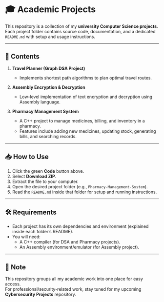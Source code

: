 # 🎓 Academic Projects

This repository is a collection of my **university Computer Science projects**.  
Each project folder contains source code, documentation, and a dedicated `README.md` with setup and usage instructions.

---

## 📂 Contents
1. **Travel Planner (Graph DSA Project)**  
   - Implements shortest path algorithms to plan optimal travel routes.  

2. **Assembly Encryption & Decryption**  
   - Low-level implementation of text encryption and decryption using Assembly language.  

3. **Pharmacy Management System**  
   - A C++ project to manage medicines, billing, and inventory in a pharmacy.  
   - Features include adding new medicines, updating stock, generating bills, and searching records.  

---

## 📥 How to Use
1. Click the green **Code** button above.  
2. Select **Download ZIP**.  
3. Extract the file to your computer.  
4. Open the desired project folder (e.g., `Pharmacy-Management-System`).  
5. Read the `README.md` inside that folder for setup and running instructions.  

---

## 🛠️ Requirements
- Each project has its own dependencies and environment (explained inside each folder’s README).  
- You will need:
  - A C++ compiler (for DSA and Pharmacy projects).  
  - An Assembly environment/emulator (for Assembly project).  

---

## 📌 Note
This repository groups all my academic work into one place for easy access.  
For professional/security-related work, stay tuned for my upcoming **Cybersecurity Projects** repository.
